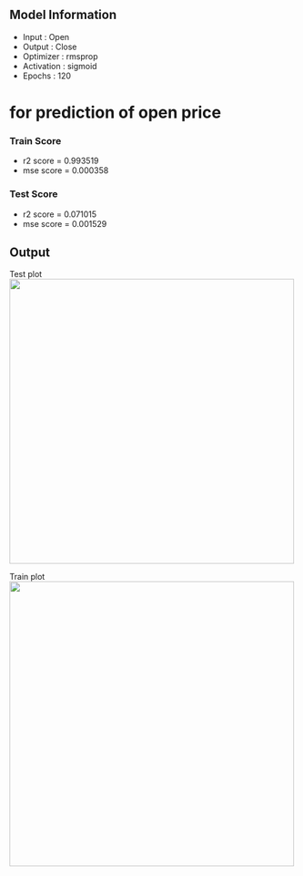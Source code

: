 ## Model Information

* Input : Open
* Output : Close
* Optimizer : rmsprop
* Activation : sigmoid
* Epochs : 120

# for prediction of open price
### Train Score
* r2 score = 0.993519
* mse score = 0.000358

### Test Score
* r2 score = 0.071015
* mse score = 0.001529

## Output
Test plot  
<img src="https://github.com/stock-price-project/stock_price_prediction/blob/master/model/prediction_single/output_test.png" width ="500px">

Train plot  
<img src="https://github.com/stock-price-project/stock_price_prediction/blob/master/model/prediction_single/output_train.png" width ="500px">
